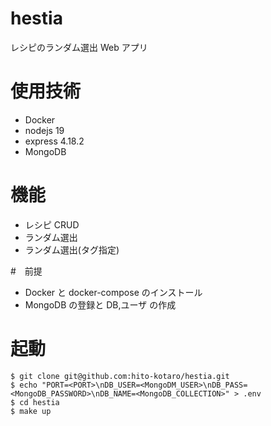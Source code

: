 # hestia

レシピのランダム選出 Web アプリ

# 使用技術

- Docker
- nodejs 19
- express 4.18.2
- MongoDB

# 機能

- レシピ CRUD
- ランダム選出
- ランダム選出(タグ指定)

#　前提

- Docker と docker-compose のインストール
- MongoDB の登録と DB,ユーザ の作成

# 起動

```
$ git clone git@github.com:hito-kotaro/hestia.git
$ echo "PORT=<PORT>\nDB_USER=<MongoDM_USER>\nDB_PASS=<MongoDB_PASSWORD>\nDB_NAME=<MongoDB_COLLECTION>" > .env
$ cd hestia
$ make up
```
